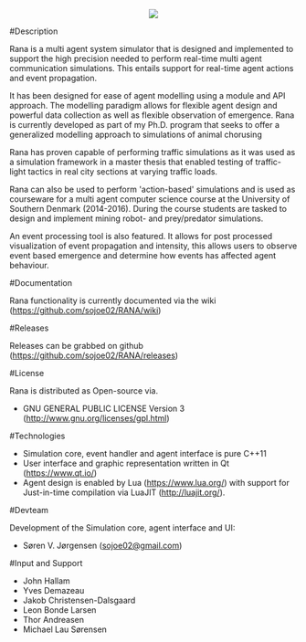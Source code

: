 
<p align="center">
  <img src=https://raw.githubusercontent.com/sojoe02/RANA/master/images/ranalogo.png />
</p>

#Description

Rana is a multi agent system simulator that is designed and implemented to support the high precision needed to perform real-time multi agent communication simulations. This entails support for real-time agent actions and event propagation.

It has been designed for ease of agent modelling using a module and API approach. The modelling paradigm allows for flexible agent design and powerful data collection as well as flexible observation of emergence. Rana is currently developed as part of my Ph.D. program that seeks to offer a generalized modelling approach to simulations of animal chorusing

Rana has proven capable of performing traffic simulations as it was used as a simulation framework in a master thesis that enabled testing of traffic-light tactics in real city sections at varying traffic loads. 

Rana can also be used to perform 'action-based' simulations and is used as courseware for a multi agent computer science course at the University of Southern Denmark (2014-2016). During the course students are tasked to design and implement mining robot- and prey/predator simulations.

An event processing tool is also featured. It allows for post processed visualization of event propagation and intensity, this allows users to observe event based emergence and determine how events has affected agent behaviour.

#Documentation

Rana functionality is currently documented via the wiki (https://github.com/sojoe02/RANA/wiki)

#Releases

Releases can be grabbed on github (https://github.com/sojoe02/RANA/releases)

#License

Rana is distributed as Open-source via.
* GNU GENERAL PUBLIC LICENSE Version 3 (http://www.gnu.org/licenses/gpl.html)

#Technologies

* Simulation core, event handler and agent interface is pure C++11
* User interface and graphic representation written in Qt (https://www.qt.io/)
* Agent design is enabled by Lua (https://www.lua.org/) with support for Just-in-time compilation via LuaJIT (http://luajit.org/).


#Devteam

 Development of the Simulation core, agent interface and UI: 
 
 * Søren V. Jørgensen (sojoe02@gmail.com)

#Input and Support

 * John Hallam
 * Yves Demazeau
 * Jakob Christensen-Dalsgaard
 * Leon Bonde Larsen
 * Thor Andreasen
 * Michael Lau Sørensen

